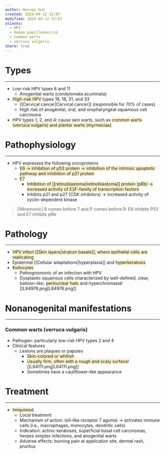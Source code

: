```yaml
---
author: Harvey Guo
created: 2024-04-12 22:07
modified: 2024-04-12 22:07
aliases:
  - HPV
  - Human papillomavirus
  - Common warts
  - verruca vulgaris
share: true
---
```

# Types
---
- Low-risk HPV types 6 and 11
	- Anogenital warts (condylomata acuminata)
- <span style="background:rgba(240, 200, 0, 0.2)">High-risk HPV</span> types 16, 18, 31, and 33
	- [[Cervical cancer|Cervical cancer]] (responsible for 70% of cases) 
	- High risk of anogenital, oral, and oropharyngeal squamous cell carcinoma
- HPV types 1, 2, and 4: cause skin warts, such as <span style="background:rgba(240, 200, 0, 0.2)">common warts (verruca vulgaris) and plantar warts (myrmecias)</span>
# Pathophysiology
---
- HPV expresses the following oncoproteins
	- <span style="background:rgba(240, 200, 0, 0.2)">E6 → inhibition of p53 protein → inhibition of the intrinsic apoptotic pathway and inhibition of p21 protein</span>
	- <span style="background:rgba(240, 200, 0, 0.2)">E7</span>
		- <span style="background:rgba(240, 200, 0, 0.2)">Inhibition of [[retinoblastoma|retinoblastoma]] protein (pRb) → increased activity of E2F-family of transcription factors</span>
		- Inhibits p21 and p27 (CDK inhibitors) → increased activity of cyclin-dependent kinase

>[!Mnemonic] 
>6 comes before 7 and P comes before R: E6 inhibits P53 and E7 inhibits pRb

# Pathology
---
- <span style="background:rgba(240, 200, 0, 0.2)">HPV infect [[Skin layers|stratum basale]], where epithelial cells are replicating</span>
- Epidermal [[Cellular adaptations|hyperplasia]] and <span style="background:rgba(240, 200, 0, 0.2)">hyperkeratosis</span>
- <span style="background:rgba(240, 200, 0, 0.2)">Koilocytes</span> 
	- Pathognomonic of an infection with HPV
	- Dysplastic squamous cells characterized by well-defined, clear, balloon-like, <span style="background:rgba(240, 200, 0, 0.2)">perinuclear halo</span> and hyperchromasia![[L84976.png|L84976.png]]
# Nonanogenital manifestations
---
### Common warts (verruca vulgaris)
- Pathogen: particularly low-risk HPV types 2 and 4
- Clinical features
	- Lesions are plaques or papules 
		- <span style="background:rgba(240, 200, 0, 0.2)">Skin-colored or whitish</span>
		- <span style="background:rgba(240, 200, 0, 0.2)">Usually firm, often with a rough and scaly surface</span>![[L64111.png|L64111.png]]
		- Sometimes have a cauliflower-like appearance
# Treatment
---
- <span style="background:rgba(240, 200, 0, 0.2)">Imiquimod</span>
	- Local treatment
	- Mechanism of action: toll-like receptor 7 agonist → activates immune cells (i.e., macrophages, monocytes, dendritic cells)
	- Indication: actinic keratoses, superficial basal cell carcinomas, herpes simplex infections, and anogenital warts
	- Adverse effects: burning pain at application site, dermal rash, pruritus
